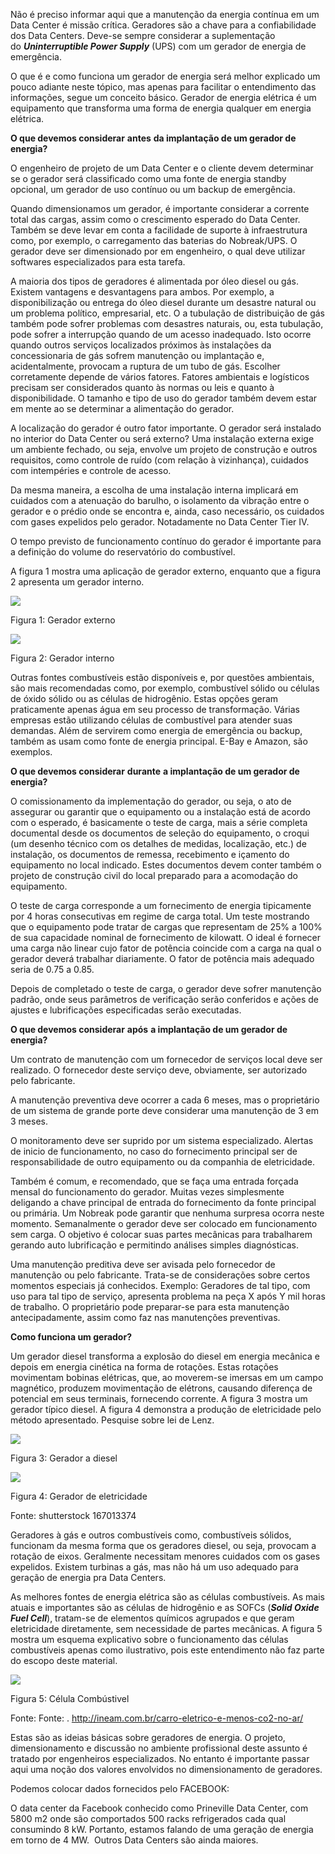 Não é preciso informar aqui que a manutenção da energia contínua em um Data Center é missão crítica. Geradores são a chave para a confiabilidade dos Data Centers. Deve-se sempre considerar a suplementação do _**Uninterruptible Power Supply**_ (UPS) com um gerador de energia de emergência.

O que é e como funciona um gerador de energia será melhor explicado um pouco adiante neste tópico, mas apenas para facilitar o entendimento das informações, segue um conceito básico. Gerador de energia elétrica é um equipamento que transforma uma forma de energia qualquer em energia elétrica.

**O que devemos considerar** **antes** **da implantação de um gerador de energia?**

O engenheiro de projeto de um Data Center e o cliente devem determinar se o gerador será classificado como uma fonte de energia standby opcional, um gerador de uso contínuo ou um backup de emergência.

Quando dimensionamos um gerador, é importante considerar a corrente total das cargas, assim como o crescimento esperado do Data Center. Também se deve levar em conta a facilidade de suporte à infraestrutura como, por exemplo, o carregamento das baterias do Nobreak/UPS. O gerador deve ser dimensionado por em engenheiro, o qual deve utilizar softwares especializados para esta tarefa.

A maioria dos tipos de geradores é alimentada por óleo diesel ou gás. Existem vantagens e desvantagens para ambos. Por exemplo, a disponibilização ou entrega do óleo diesel durante um desastre natural ou um problema político, empresarial, etc. O a tubulação de distribuição de gás também pode sofrer problemas com desastres naturais, ou, esta tubulação, pode sofrer a interrupção quando de um acesso inadequado. Isto ocorre quando outros serviços localizados próximos às instalações da concessionaria de gás sofrem manutenção ou implantação e, acidentalmente, provocam a ruptura de um tubo de gás. Escolher corretamente depende de vários fatores. Fatores ambientais e logísticos precisam ser considerados quanto às normas ou leis e quanto à disponibilidade. O tamanho e tipo de uso do gerador também devem estar em mente ao se determinar a alimentação do gerador.

A localização do gerador é outro fator importante. O gerador será instalado no interior do Data Center ou será externo? Uma instalação externa exige um ambiente fechado, ou seja, envolve um projeto de construção e outros requisitos, como controle de ruído (com relação à vizinhança), cuidados com intempéries e controle de acesso.

Da mesma maneira, a escolha de uma instalação interna implicará em cuidados com a atenuação do barulho, o isolamento da vibração entre o gerador e o prédio onde se encontra e, ainda, caso necessário, os cuidados com gases expelidos pelo gerador. Notadamente no Data Center Tier IV.

O tempo previsto de funcionamento contínuo do gerador é importante para a definição do volume do reservatório do combustível.

A figura 1 mostra uma aplicação de gerador externo, enquanto que a figura 2 apresenta um gerador interno.

[![](https://img.uninove.br/static/0/0/0/0/0/0/0/2/6/6/9/266904/13290.jpg)](https://img.uninove.br/static/0/0/0/0/0/0/0/2/6/6/9/266904/13290.jpg)

Figura 1: Gerador externo

[![](https://img.uninove.br/static/0/0/0/0/0/0/0/2/6/6/9/266906/13517.jpg)](https://img.uninove.br/static/0/0/0/0/0/0/0/2/6/6/9/266906/13517.jpg)

Figura 2: Gerador interno

Outras fontes combustíveis estão disponíveis e, por questões ambientais, são mais recomendadas como, por exemplo, combustível sólido ou células de óxido sólido ou as células de hidrogênio. Estas opções geram praticamente apenas água em seu processo de transformação. Várias empresas estão utilizando células de combustível para atender suas demandas. Além de servirem como energia de emergência ou backup, também as usam como fonte de energia principal. E-Bay e Amazon, são exemplos.

**O que devemos considerar** **durante** **a implantação de um gerador de energia?**

O comissionamento da implementação do gerador, ou seja, o ato de assegurar ou garantir que o equipamento ou a instalação está de acordo com o esperado, é basicamente o teste de carga, mais a série completa documental desde os documentos de seleção do equipamento, o croqui (um desenho técnico com os detalhes de medidas, localização, etc.) de instalação, os documentos de remessa, recebimento e içamento do equipamento no local indicado. Estes documentos devem conter também o projeto de construção civil do local preparado para a acomodação do equipamento.

O teste de carga corresponde a um fornecimento de energia tipicamente por 4 horas consecutivas em regime de carga total. Um teste mostrando que o equipamento pode tratar de cargas que representam de 25% a 100% de sua capacidade nominal de fornecimento de kilowatt. O ideal é fornecer uma carga não linear cujo fator de potência coincide com a carga na qual o gerador deverá trabalhar diariamente. O fator de potência mais adequado seria de 0.75 a 0.85.

Depois de completado o teste de carga, o gerador deve sofrer manutenção padrão, onde seus parâmetros de verificação serão conferidos e ações de ajustes e lubrificações especificadas serão executadas.

**O que devemos considerar** **após** **a implantação de um gerador de energia?**

Um contrato de manutenção com um fornecedor de serviços local deve ser realizado. O fornecedor deste serviço deve, obviamente, ser autorizado pelo fabricante.

A manutenção preventiva deve ocorrer a cada 6 meses, mas o proprietário de um sistema de grande porte deve considerar uma manutenção de 3 em 3 meses.

O monitoramento deve ser suprido por um sistema especializado. Alertas de inicio de funcionamento, no caso do fornecimento principal ser de responsabilidade de outro equipamento ou da companhia de eletricidade.

Também é comum, e recomendado, que se faça uma entrada forçada mensal do funcionamento do gerador. Muitas vezes simplesmente deligando a chave principal de entrada do fornecimento da fonte principal ou primária. Um Nobreak pode garantir que nenhuma surpresa ocorra neste momento. Semanalmente o gerador deve ser colocado em funcionamento sem carga. O objetivo é colocar suas partes mecânicas para trabalharem gerando auto lubrificação e permitindo análises simples diagnósticas.

Uma manutenção preditiva deve ser avisada pelo fornecedor de manutenção ou pelo fabricante. Trata-se de considerações sobre certos momentos especiais já conhecidos. Exemplo: Geradores de tal tipo, com uso para tal tipo de serviço, apresenta problema na peça X após Y mil horas de trabalho. O proprietário pode preparar-se para esta manutenção antecipadamente, assim como faz nas manutenções preventivas.

**Como funciona um gerador?**

Um gerador diesel transforma a explosão do diesel em energia mecânica e depois em energia cinética na forma de rotações. Estas rotações movimentam bobinas elétricas, que, ao moverem-se imersas em um campo magnético, produzem movimentação de elétrons, causando diferença de potencial em seus terminais, fornecendo corrente. A figura 3 mostra um gerador típico diesel. A figura 4 demonstra a produção de eletricidade pelo método apresentado. Pesquise sobre lei de Lenz.

[![](https://img.uninove.br/static/0/0/0/0/0/0/0/2/6/6/9/266909/13522.jpg)](https://img.uninove.br/static/0/0/0/0/0/0/0/2/6/6/9/266909/13522.jpg)

Figura 3: Gerador a diesel

[![](https://img.uninove.br/static/0/0/0/0/0/0/0/2/7/0/3/270311/13526.jpg)](https://img.uninove.br/static/0/0/0/0/0/0/0/2/7/0/3/270311/13526.jpg)

Figura 4: Gerador de eletricidade

Fonte: shutterstock 167013374

Geradores à gás e outros combustíveis como, combustíveis sólidos, funcionam da mesma forma que os geradores diesel, ou seja, provocam a rotação de eixos. Geralmente necessitam menores cuidados com os gases expelidos. Existem turbinas a gás, mas não há um uso adequado para geração de energia pra Data Centers.

As melhores fontes de energia elétrica são as células combustíveis. As mais atuais e importantes são as células de hidrogênio e as SOFCs (_**Solid Oxide Fuel Cell**_), tratam-se de elementos químicos agrupados e que geram eletricidade diretamente, sem necessidade de partes mecânicas. A figura 5 mostra um esquema explicativo sobre o funcionamento das células combustíveis apenas como ilustrativo, pois este entendimento não faz parte do escopo deste material.

[![](https://img.uninove.br/static/0/0/0/0/0/0/0/2/7/2/7/272782/13530.jpg)](https://img.uninove.br/static/0/0/0/0/0/0/0/2/7/2/7/272782/13530.jpg)

Figura 5: Célula Combústivel

Fonte: Fonte: . http://ineam.com.br/carro-eletrico-e-menos-co2-no-ar/

Estas são as ideias básicas sobre geradores de energia. O projeto, dimensionamento e discussão no ambiente profissional deste assunto é tratado por engenheiros especializados. No entanto é importante passar aqui uma noção dos valores envolvidos no dimensionamento de geradores.

Podemos colocar dados fornecidos pelo FACEBOOK:

O data center da Facebook conhecido como Prineville Data Center, com 5800 m2 onde são comportados 500 racks refrigerados cada qual consumindo 8 kW. Portanto, estamos falando de uma geração de energia em torno de 4 MW.  Outros Data Centers são ainda maiores.